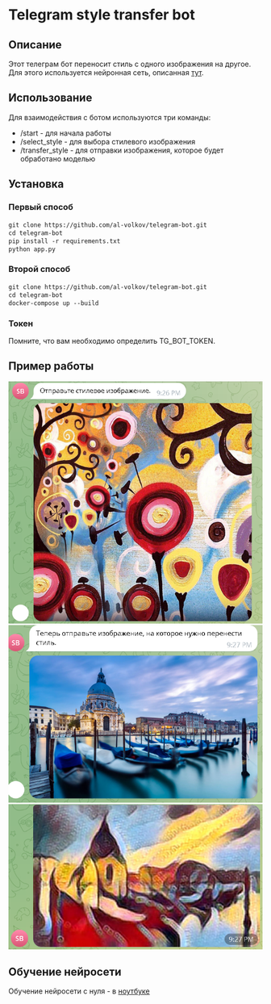 # Telegram style transfer bot

## Описание

Этот телеграм бот переносит стиль с одного изображения на другое. Для этого используется нейронная сеть, описанная <a href="https://github.com/zhanghang1989/PyTorch-Multi-Style-Transfer"> тут</a>. 

## Использование

Для взаимодействия с ботом используются три команды:
- /start - для начала работы
- /select_style - для выбора стилевого изображения
- /transfer_style - для отправки изображения, которое будет обработано моделью

## Установка

### Первый способ

```
git clone https://github.com/al-volkov/telegram-bot.git
cd telegram-bot
pip install -r requirements.txt
python app.py
```

### Второй способ

```
git clone https://github.com/al-volkov/telegram-bot.git
cd telegram-bot
docker-compose up --build
```

### Токен

Помните, что вам необходимо определить TG_BOT_TOKEN.

## Пример работы

![Screenshot](examples/1.png)
![Screenshot](examples/2.png)
![Screenshot](examples/3.png)

## Обучение нейросети

Обучение нейросети с нуля - в [ноутбуке](msng_net_train.ipynb)